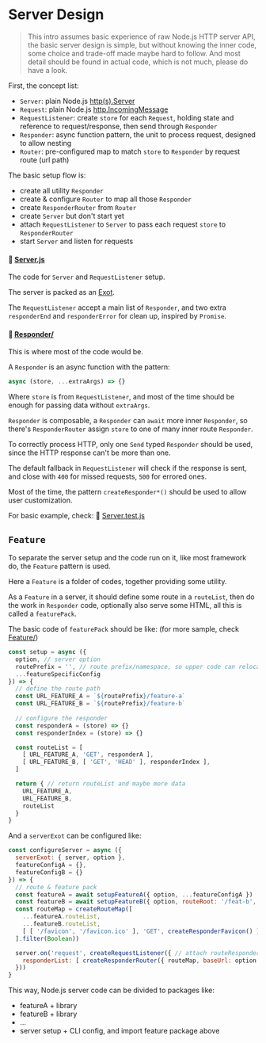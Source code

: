 # Server Design


> This intro assumes basic experience of raw Node.js HTTP server API,
>   the basic server design is simple,
>   but without knowing the inner code, some choice and trade-off made maybe hard to follow.
> And most detail should be found in actual code, which is not much, please do have a look.

First, the concept list:
- `Server`: plain Node.js [http(s).Server](https://nodejs.org/api/http.html#http_class_http_server)
- `Request`: plain Node.js [http.IncomingMessage](https://nodejs.org/api/http.html#http_class_http_incomingmessage)
- `RequestListener`: create `store` for each `Request`, holding state and reference to request/response, then send through `Responder`
- `Responder`: async function pattern, the unit to process request, designed to allow nesting
- `Router`: pre-configured map to match `store` to `Responder` by request route (url path)

The basic setup flow is:
- create all utility `Responder`
- create & configure `Router` to map all those `Responder`
- create `ResponderRouter` from `Router`
- create `Server` but don't start yet
- attach `RequestListener` to `Server` to pass each request `store` to `ResponderRouter`
- start `Server` and listen for requests


#### 📄 [Server.js](./Server.js)

The code for `Server` and `RequestListener` setup.

The server is packed as an [Exot](../../common/module/Exot.md).

The `RequestListener` accept a main list of `Responder`,
  and two extra `responderEnd` and `responderError` for clean up, inspired by `Promise`.


#### 📁 [Responder/](./Responder/)

This is where most of the code would be.

A `Responder` is an async function with the pattern:
```js
async (store, ...extraArgs) => {}
```
Where `store` is from `RequestListener`,
  and most of the time should be enough for passing data without `extraArgs`.

`Responder` is composable,
  a `Responder` can `await` more inner `Responder`,
  so there's `ResponderRouter` assign `store` to one of many inner route `Responder`.
  
To correctly process HTTP, only one `Send` typed `Responder` should be used,
  since the HTTP response can't be more than one.

The default fallback in `RequestListener` will check if the response is sent,
  and close with `400` for missed requests, `500` for errored ones.

Most of the time, the pattern `createResponder*()` should be used to allow user customization.

For basic example, check: 📄 [Server.test.js](./Server.test.js)


## `Feature`

To separate the server setup and the code run on it, like most framework do,
  the `Feature` pattern is used.

Here a `Feature` is a folder of codes, together providing some utility.

As a `Feature` in a server,
  it should define some route in a `routeList`,
  then do the work in `Responder` code,
  optionally also serve some HTML,
  all this is called a `featurePack`.

The basic code of `featurePack` should be like: (for more sample, check [Feature/](./Feature/))
```js
const setup = async ({
  option, // server option
  routePrefix = '', // route prefix/namespace, so upper code can relocate this feature
  ...featureSpecificConfig
}) => {
  // define the route path
  const URL_FEATURE_A = `${routePrefix}/feature-a`
  const URL_FEATURE_B = `${routePrefix}/feature-b`
  
  // configure the responder
  const responderA = (store) => {}
  const responderIndex = (store) => {}

  const routeList = [
    [ URL_FEATURE_A, 'GET', responderA ],
    [ URL_FEATURE_B, [ 'GET', 'HEAD' ], responderIndex ],
  ]

  return { // return routeList and maybe more data
    URL_FEATURE_A,
    URL_FEATURE_B,
    routeList
  }
}
```

And a `serverExot` can be configured like:
```js
const configureServer = async ({
  serverExot: { server, option },
  featureConfigA = {},
  featureConfigB = {}
}) => {
  // route & feature pack
  const featureA = await setupFeatureA({ option, ...featureConfigA })
  const featureB = await setupFeatureB({ option, routeRoot: '/feat-b', featureA, ...featureConfigB })
  const routeMap = createRouteMap([
    ...featureA.routeList,
    ...featureB.routeList,
    [ [ '/favicon', '/favicon.ico' ], 'GET', createResponderFavicon() ]
  ].filter(Boolean))

  server.on('request', createRequestListener({ // attach routeResponder to server
    responderList: [ createResponderRouter({ routeMap, baseUrl: option.baseUrl }) ]
  }))
}
```

This way, Node.js server code can be divided to packages like:
- featureA + library
- featureB + library
- ...
- server setup + CLI config, and import feature package above
